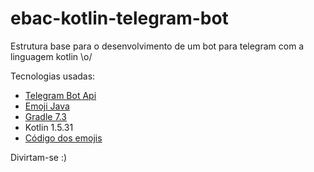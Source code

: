 # ebac-kotlin-telegram-bot


Estrutura base para o desenvolvimento de um bot para telegram com a linguagem kotlin \o/


Tecnologias usadas:
* [Telegram Bot Api](https://core.telegram.org/bots/api)
* [Emoji Java](https://github.com/vdurmont/emoji-java)
* [Gradle 7.3](https://gradle.org/install/)
* Kotlin 1.5.31
* [Código dos emojis](https://gist.github.com/rxaviers/7360908)

Divirtam-se :)